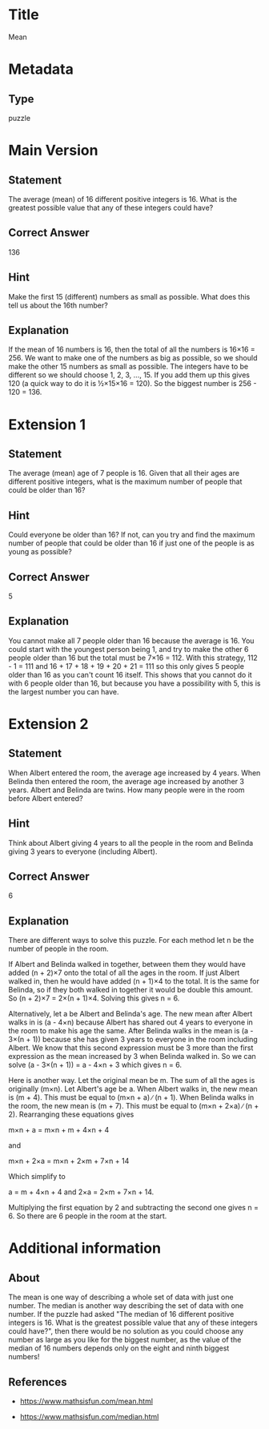 # Title

Mean

# Metadata

## Type

puzzle

# Main Version

## Statement

The average (mean) of 16 different positive integers is 16. What is the greatest possible value that any of these integers could have?

## Correct Answer

136

## Hint

Make the first 15 (different) numbers as small as possible. What does this tell us about the 16th number?

## Explanation

If the mean of 16 numbers is 16, then the total of all the numbers is 16×16 = 256. We want to make one of the numbers as big as possible, so we should make the other 15 numbers as small as possible. The integers have to be different so we should choose 1, 2, 3, ..., 15. If you add them up this gives 120 (a quick way to do it is ½×15×16 = 120). So the biggest number is 256 - 120 = 136.

# Extension 1

## Statement

The average (mean) age of 7 people is 16. Given that all their ages are different positive integers, what is the maximum number of people that could be older than 16?

## Hint

Could everyone be older than 16? If not, can you try and find the maximum number of people that could be older than 16 if just one of the people is as young as possible?

## Correct Answer

5

## Explanation

You cannot make all 7 people older than 16 because the average is 16. You could start with the youngest person being 1, and try to make the other 6 people older than 16 but the total must be 7×16 = 112. With this strategy, 112 - 1 = 111 and 16 + 17 + 18 + 19 + 20 + 21 = 111 so this only gives 5 people older than 16 as you can't count 16 itself. This shows that you cannot do it with 6 people older than 16, but because you have a possibility with 5, this is the largest number you can have. 

# Extension 2 

## Statement

When Albert entered the room, the average age increased by 4 years. When Belinda then entered the room, the average age increased by another 3 years. Albert and Belinda are twins. How many people were in the room before Albert entered?

## Hint

Think about Albert giving 4 years to all the people in the room and Belinda giving 3 years to everyone (including Albert).

## Correct Answer

6

## Explanation

There are different ways to solve this puzzle. For each method let n be the number of people in the room.

If Albert and Belinda walked in together, between them they would have added (n + 2)×7 onto the total of all the ages in the room. If just Albert walked in, then he would have added (n + 1)×4 to the total. It is the same for Belinda, so if they both walked in together it would be double this amount. So  (n + 2)×7 = 2×(n + 1)×4. Solving this gives n = 6.

Alternatively, let a be Albert and Belinda's age. The new mean after Albert walks in is (a - 4×n) because Albert has shared out 4 years to everyone in the room to make his age the same. After Belinda walks in the mean is (a - 3×(n + 1)) because she has given 3 years to everyone in the room including Albert. We know that this second expression must be 3 more than the first expression as the mean increased by 3 when Belinda walked in. So we can solve (a - 3×(n + 1)) = a - 4×n + 3  which gives n = 6.

Here is another way. Let the original mean be m. The sum of all the ages is originally (m×n). Let Albert's age be a. When Albert walks in, the new mean is (m + 4). This must be equal to (m×n + a) ∕ (n + 1). When Belinda walks in the room, the new mean is (m + 7). This must be equal to (m×n + 2×a) ∕ (n + 2). Rearranging these equations gives 

m×n + a = m×n + m + 4×n + 4

and

m×n + 2×a = m×n + 2×m + 7×n + 14

Which simplify to

a = m + 4×n + 4 and 2×a = 2×m + 7×n + 14. 

Multiplying the first equation by 2 and subtracting the second one gives n = 6. So there are 6 people in the room at the start. 

# Additional information

## About

The mean is one way of describing a whole set of data with just one number. The median is another way describing the set of data with one number. If the puzzle had asked "The median of 16 different positive integers is 16. What is the greatest possible value that any of these integers could have?", then there would be no solution as you could choose any number as large as you like for the biggest number, as the value of the median of 16 numbers depends only on the eight and ninth biggest numbers! 

## References

* https://www.mathsisfun.com/mean.html

* https://www.mathsisfun.com/median.html

